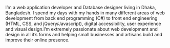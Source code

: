I’m a web application developer and Database designer living in Dhaka, Bangladesh. I spend my days with my hands in many different areas of web development from back end programming (C#) to front end engineering (HTML, CSS, and jQuery/Javascript), digital accessibility, user experience and visual design.I’m extremely passionate about web development and design in all it’s forms and helping small businesses and artisans build and improve their online presence.
